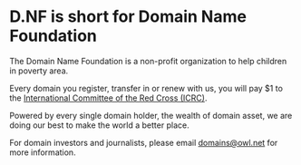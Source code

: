 # D.NF is short for Domain Name Foundation

The Domain Name Foundation is a non-profit organization to help children in poverty area.

Every domain you register, transfer in or renew with us, you will pay $1 to the [International Committee of the Red Cross (ICRC)](https://www.icrc.org/en/donate).

Powered by every single domain holder, the wealth of domain asset, we are doing our best to make the world a better place.

For domain investors and journalists, please email domains@owl.net for more information.
